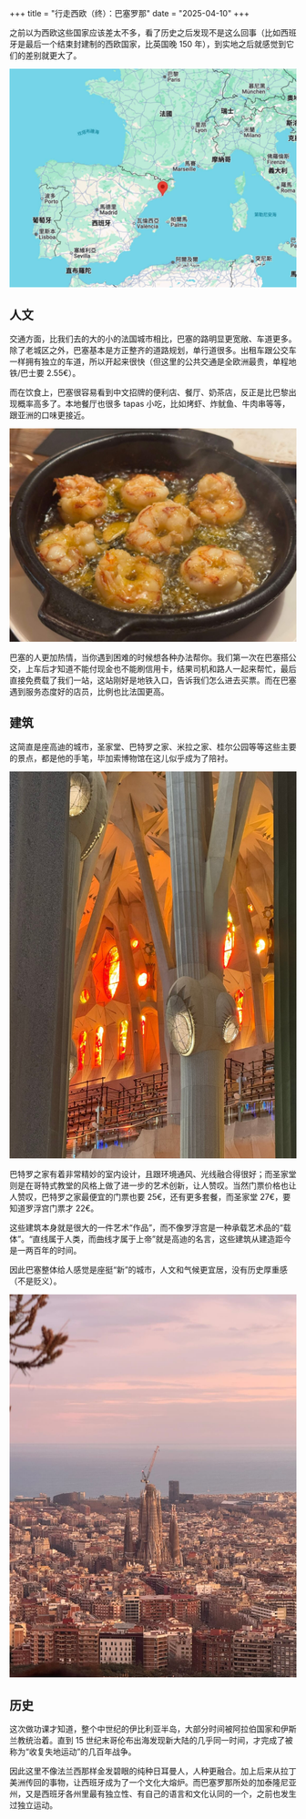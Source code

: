 +++
title = "行走西欧（终）：巴塞罗那"
date = "2025-04-10"
+++

之前以为西欧这些国家应该差太不多，看了历史之后发现不是这么回事（比如西班牙是最后一个结束封建制的西欧国家，比英国晚 150 年），到实地之后就感觉到它们的差别就更大了。

![](/images/western-europe-5/map.jpg)

## 人文

交通方面，比我们去的大的小的法国城市相比，巴塞的路明显更宽敞、车道更多。除了老城区之外，巴塞基本是方正整齐的道路规划，单行道很多。出租车跟公交车一样拥有独立的车道，所以开起来很快（但这里的公共交通是全欧洲最贵，单程地铁/巴士要 2.55€）。

而在饮食上，巴塞很容易看到中文招牌的便利店、餐厅、奶茶店，反正是比巴黎出现概率高多了。本地餐厅也很多 tapas 小吃，比如烤虾、炸鱿鱼、牛肉串等等，跟亚洲的口味更接近。

![](/images/western-europe-5/food.jpg)

巴塞的人更加热情，当你遇到困难的时候想各种办法帮你。我们第一次在巴塞搭公交，上车后才知道不能付现金也不能刷信用卡，结果司机和路人一起来帮忙，最后直接免费载了我们一站，这站刚好是地铁入口，告诉我们怎么进去买票。而在巴塞遇到服务态度好的店员，比例也比法国更高。

## 建筑

这简直是座高迪的城市，圣家堂、巴特罗之家、米拉之家、桂尔公园等等这些主要的景点，都是他的手笔，毕加索博物馆在这儿似乎成为了陪衬。

![](/images/western-europe-5/sagrada-familia.jpg)

巴特罗之家有着非常精妙的室内设计，且跟环境通风、光线融合得很好；而圣家堂则是在哥特式教堂的风格上做了进一步的艺术创新，让人赞叹。当然门票价格也让人赞叹，巴特罗之家最便宜的门票也要 25€，还有更多套餐，而圣家堂 27€，要知道罗浮宫门票才 22€。

这些建筑本身就是很大的一件艺术“作品”，而不像罗浮宫是一种承载艺术品的“载体”。“直线属于人类，而曲线才属于上帝”就是高迪的名言，这些建筑从建造距今是一两百年的时间。

因此巴塞整体给人感觉是座挺“新”的城市，人文和气候更宜居，没有历史厚重感（不是贬义）。

![](/images/western-europe-5/city-view.jpg)

## 历史

这次做功课才知道，整个中世纪的伊比利亚半岛，大部分时间被阿拉伯国家和伊斯兰教统治着。直到 15 世纪末哥伦布出海发现新大陆的几乎同一时间，才完成了被称为“收复失地运动”的几百年战争。

因此这里不像法兰西那样金发碧眼的纯种日耳曼人，人种更融合。加上后来从拉丁美洲传回的事物，让西班牙成为了一个文化大熔炉。而巴塞罗那所处的加泰隆尼亚州，又是西班牙各州里最有独立性、有自己的语言和文化认同的一个，之前也发生过独立运动。